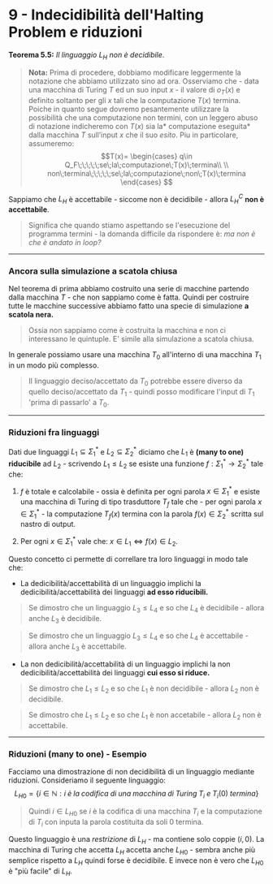 # 9 - Indecidibilità dell'Halting Problem e riduzioni

**Teorema 5.5:** *Il linguaggio $L_H$ non è decidibile*.

> **Nota:** Prima di procedere, dobbiamo modificare leggermente la notazione che abbiamo utilizzato sino ad ora. Osserviamo che - data una macchina di Turing $T$ ed un suo input $x$ - il valore di $o_T (x)$ e definito soltanto per gli $x$ tali che la computazione $T(x)$ termina. Poiche in quanto segue dovremo pesantemente utilizzare la possibilità che una computazione non termini, con un leggero abuso di notazione indicheremo con $T(x)$ sia la* computazione eseguita* dalla macchina $T$ sull’input $x$ che il suo *esito*. Piu in particolare, assumeremo: $$T(x)=  
\begin{cases}  
q\in Q_F\;\;\;\;\;se\;la\;computazione\;T(x)\;termina\\
\\
non\;termina\;\;\;\;\;se\;la\;computazione\;non\;T(x)\;termina
\end{cases} $$

Sappiamo che $L_H$ è accettabile - siccome non è decidibile - allora $L_H^C$ **non è accettabile**.

> Significa che quando stiamo aspettando se l'esecuzione del programma termini - la domanda difficile da rispondere è: *ma non è che è andato in loop?*

---
### Ancora sulla simulazione a scatola chiusa

Nel teorema di prima abbiamo costruito una serie di macchine partendo dalla macchina $T$ - che non sappiamo come è fatta. Quindi per costruire tutte le macchine successive abbiamo fatto una specie di simulazione **a scatola nera.**

> Ossia non sappiamo come è costruita la macchina e non ci interessano le quintuple. E' simile alla simulazione a scatola chiusa.

In generale possiamo usare una macchina $T_0$ all'interno di una macchina $T_1$ in un modo più complesso.

> Il linguaggio deciso/accettato da $T_0$ potrebbe essere diverso da quello deciso/accettato da $T_1$ - quindi posso modificare l'input di $T_1$ 'prima di passarlo' a $T_0$.

---
### Riduzioni fra linguaggi

Dati due linguaggi $L_1\subseteq\Sigma^*_1$ e $L_2\subseteq\Sigma^*_2$ diciamo che $L_1$ è **(many to one) riducibile** ad $L_2$ - scrivendo $L_1 \leq L_2$ se esiste una funzione $f:\Sigma^*_1\to\Sigma_2^*$ tale che:

1) $f$ è totale e calcolabile - ossia è definita per ogni parola $x\in\Sigma_1^*$ e esiste una macchina di Turing di tipo trasduttore $T_f$ tale che - per ogni parola $x\in\Sigma^*_1$ - la computazione $T_f(x)$ termina con la parola $f(x)\in\Sigma_2^*$ scritta sul nastro di output.

2) Per ogni $x\in\Sigma_1^*$ vale che: $x\in L_1 \iff f(x)\in L_2$.

Questo concetto ci permette di correllare tra loro linguaggi in modo tale che:

- La dedicibilità/accettabilità di un linguaggio implichi la dedicibilità/accettabilità dei linguaggi **ad esso riducibili.**

> Se dimostro che un linguaggio $L_3 \leq L_4$ e so che $L_4$ è decidibile - allora anche $L_3$ è decidibile.

> Se dimostro che un linguaggio $L_3 \leq L_4$ e so che $L_4$ è accettabile - allora anche $L_3$ è accettabile.

- La non dedicibilità/accettabilità di un linguaggio implichi la non dedicibilità/accettabilità dei linguaggi **cui esso si riduce.**

> Se dimostro che $L_1 \leq L_2$ e so che $L_1$ è non decidibile - allora $L_2$ non è decidibile.

> Se dimostro che $L_1 \leq L_2$ e so che $L_1$ è non accetabile - allora $L_2$ non è accettabile.

---
### Riduzioni (many to one) - Esempio

Facciamo una dimostrazione di non decidibilità di un linguaggio mediante riduzioni.
Consideriamo il seguente linguaggio: $$L_{H0} = \{i\in\mathbb{N}:i\;è\;la\;codifica\;di\;una\;macchina\;di\;Turing\;T_i\;e\;T_i(0)\;termina\}$$
> Quindi $i\in L_{H0}$ se $i$ è la codifica di una macchina $T_i$ e la computazione di $T_i$ con inputa la parola costituita da soli $0$ termina.

Questo linguaggio è una *restrizione* di $L_{H}$ - ma contiene solo coppie $(i,0)$. La macchina di Turing che accetta $L_H$ accetta anche $L_{H0}$ - sembra anche più semplice rispetto a $L_{H}$ quindi forse è decidibile. E invece non è vero che $L_{H0}$ è "più facile" di $L_H$.
